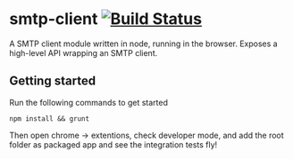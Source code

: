 smtp-client [![Build Status](https://travis-ci.org/whiteout-io/smtp-client.png)](https://travis-ci.org/whiteout-io/smtp-client)
===========

A SMTP client module written in node, running in the browser. Exposes a high-level API wrapping an SMTP client.

## Getting started

Run the following commands to get started

    npm install && grunt

Then open chrome -> extentions, check developer mode, and add the root folder as packaged app and see the integration tests fly!
